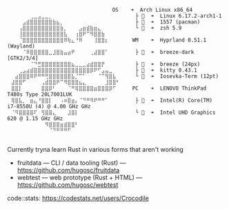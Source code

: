 ```
                                  OS    ➜  Arch Linux x86_64
⠀⠀⠀⠀⠀⠀⢀⣀⣠⣀⣀⡀⠀⠀⠀⠀⠀⠀⠀⠀⠀⠀⠀⠀⠀⠀⠀⠀⠀⠀     ├   ➜  Linux 6.17.2-arch1-1
⠀⠀⠀⠀⣠⣾⣿⣿⣿⣿⣿⣿⣷⣦⡀⠀⠀⠀⠀⠀⠀⠀⠀⠀⠀⠀⠀⠀⠀⠀     ├ 󰏖  ➜  1557 (pacman)
⠀⠀⠀⢠⣿⣿⣿⣿⣿⣿⣿⣿⣿⣿⣷⡀⠀⠀⠀⣠⣶⣾⣷⣶⣄⠀⠀⠀⠀⠀     └   ➜  zsh 5.9
⠀⠀⠀⢸⣿⣿⣿⣿⣿⣿⣿⣿⣿⣿⣿⣧⠀⠀⢰⣿⠟⠉⠻⣿⣿⣷⠀⠀⠀⠀
⠀⠀⠀⠈⣿⣿⣿⣿⣿⣿⣿⣿⣿⣿⣿⠿⢷⣄⠘⠿⠀⠀⠀⢸⣿⣿⡆⠀⠀⠀    WM    ➜  Hyprland 0.51.1 (Wayland)
⠀⠀⠀⠀⠈⠿⣿⣿⣿⣿⣿⣀⣸⣿⣷⣤⣴⠟⠀⠀⠀⠀⢀⣼⣿⣿⠁⠀⠀⠀     ├ 󰀻  ➜  breeze-dark [GTK2/3/4]
⠀⠀⠀⠀⠀⠀⠈⠙⣛⣿⣿⣿⣿⣿⣿⣿⣿⣦⣀⣀⣀⣴⣾⣿⣿⡟⠀⠀⠀⠀     ├   ➜  breeze (24px)
⠀⠀⠀⢀⣠⣴⣾⣿⣿⣿⣿⣿⣿⣿⣿⣿⣿⣿⣿⣿⣿⣿⡿⠟⠋⣠⣤⣀⠀⠀     ├   ➜  kitty 0.43.1
⠀⠀⣴⣿⣿⣿⠿⠟⠛⠛⢛⣿⣿⣿⣿⣿⣿⣧⡈⠉⠁⠀⠀⠀⠈⠉⢻⣿⣧⠀     └   ➜  Iosevka-Term (12pt)
⠀⣼⣿⣿⠋⠀⠀⠀⠀⢠⣾⣿⣿⠟⠉⠻⣿⣿⣿⣦⣄⠀⠀⠀⠀⠀⣸⣿⣿⠃
⠀⣿⣿⡇⠀⠀⠀⠀⠀⣿⣿⡿⠃⠀⠀⠀⠈⠛⢿⣿⣿⣿⣿⣶⣿⣿⣿⡿⠋⠀    PC    ➜  LENOVO ThinkPad T480s Type 20L7001LUK
⠀⢿⣿⣧⡀⠀⣶⣄⠘⣿⣿⡇⠀⠀⠠⠶⣿⣶⡄⠈⠙⠛⠻⠟⠛⠛⠁⠀⠀⠀     ├   ➜  Intel(R) Core(TM) i7-8550U (4) @ 4.00 GHz GHz
⠀⠈⠻⣿⣿⣿⣿⠏⠀⢻⣿⣿⣄⠀⠀⠀⣸⣿⡇⠀⠀⠀⠀⠀⠀⠀⠀⠀⠀⠀     └ 󰢮  ➜  Intel UHD Graphics 620 @ 1.15 GHz GHz
⠀⠀⠀⠀⠀⠀⠀⠀⠀⠀⠻⣿⣿⣿⣶⣾⣿⣿⠃⠀⠀⠀⠀⠀⠀⠀⠀⠀⠀⠀     
⠀⠀⠀⠀⠀⠀⠀⠀⠀⠀⠀⠈⠙⠛⠛⠛⠋⠀⠀⠀⠀⠀⠀⠀⠀⠀⠀⠀⠀⠀     
                                   
```

Currently tryna learn Rust in various forms that aren't working
- fruitdata — CLI / data tooling (Rust) — https://github.com/hugosc/fruitdata
- webtest — web prototype (Rust + HTML) — https://github.com/hugosc/webtest

code::stats: https://codestats.net/users/Crocodile
